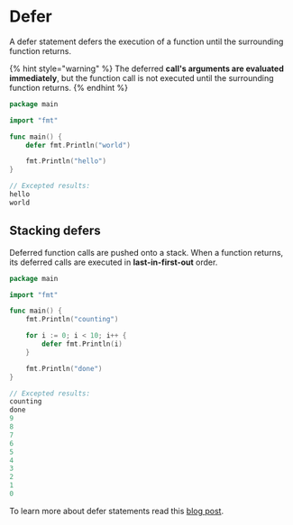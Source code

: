 # Defer

A defer statement defers the execution of a function until the surrounding function returns.

{% hint style="warning" %}
The deferred **call's arguments are evaluated immediately**, but the function call is not executed until the surrounding function returns.
{% endhint %}

```go
package main

import "fmt"

func main() {
	defer fmt.Println("world")

	fmt.Println("hello")
}

// Excepted results:
hello
world
```

## Stacking defers

Deferred function calls are pushed onto a stack. When a function returns, its deferred calls are executed in **last-in-first-out** order.

```go
package main

import "fmt"

func main() {
	fmt.Println("counting")

	for i := 0; i < 10; i++ {
		defer fmt.Println(i)
	}

	fmt.Println("done")
}

// Excepted results:
counting
done
9
8
7
6
5
4
3
2
1
0
```

 To learn more about defer statements read this [blog post](https://blog.golang.org/defer-panic-and-recover).

